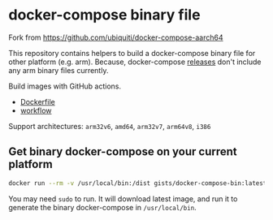 # docker-compose binary file

Fork from <https://github.com/ubiquiti/docker-compose-aarch64>

This repository contains helpers to build a docker-compose binary file for other platform (e.g. arm). Because, docker-compose [releases](https://github.com/docker/compose/releases) don't include any arm binary files currently.

Build images with GitHub actions.

- [Dockerfile](https://github.com/vgist/dockerfiles/blob/master/docker-compose-bin/Dockerfile)
- [workflow](https://github.com/vgist/dockerfiles/blob/master/.github/workflows/docker-compose-bin.yml)

Support architectures: `arm32v6`, `amd64`, `arm32v7`, `arm64v8`, `i386`

## Get binary docker-compose on your current platform

```bash
docker run --rm -v /usr/local/bin:/dist gists/docker-compose-bin:latest && docker rmi gists/docker-compose-bin:latest
```

You may need `sudo` to run. It will download latest image, and run it to generate the binary docker-compose in `/usr/local/bin`.
